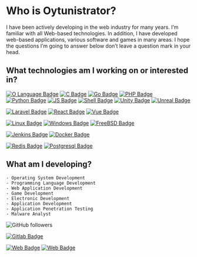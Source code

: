 # Who is Oytunistrator? 

I have been actively developing in the web industry for many years. I’m familiar with all Web-based technologies.
In addition, I have developed web-based applications, various software and games in many areas. I hope the questions I’m going to answer below don’t leave a question mark in your head.

## What technologies am I working on or interested in? 

[![O Language Badge](https://img.shields.io/badge/OLANG-purple?style=for-the-badge)](#)
[![C Badge](https://img.shields.io/badge/C/c++-blue?style=for-the-badge&logo=c&logoColor=white)](#) 
[![Go Badge](https://img.shields.io/badge/Go-9cf?style=for-the-badge&logo=go&logoColor=white)](#)
[![PHP Badge](https://img.shields.io/badge/PHP-777BB4?style=for-the-badge&logo=php&logoColor=white)](#) 
[![Python Badge](https://img.shields.io/badge/Python-3776AB?style=for-the-badge&logo=python&logoColor=white)](#)
[![JS Badge](https://img.shields.io/badge/JS-yellow?style=for-the-badge&logo=javascript&logoColor=white)](#) 
[![Shell Badge](https://img.shields.io/badge/Shell-green?style=for-the-badge&logo=gnu-bash&logoColor=black)](#)
[![Unity Badge](https://img.shields.io/badge/Unity-white?style=for-the-badge&logo=unity&logoColor=black)](#)
[![Unreal Badge](https://img.shields.io/badge/Unreal-black?style=for-the-badge&logo=unrealengine&logoColor=white)](#)

[![Laravel Badge](https://img.shields.io/badge/Laravel-FF2D20?style=for-the-badge&logo=laravel&logoColor=white)](#)
[![React Badge](https://img.shields.io/badge/React-61DAFB?style=for-the-badge&logo=react&logoColor=white)](#)
[![Vue Badge](https://img.shields.io/badge/Vue-9cf?style=for-the-badge&logo=v&logoColor=white)](#)


[![Linux Badge](https://img.shields.io/badge/Linux-FCC624?style=for-the-badge&logo=linux&logoColor=black)](#)
[![Windows Badge](https://img.shields.io/badge/Windows-blue?style=for-the-badge&logo=windows&logoColor=white)](#)
[![FreeBSD Badge](https://img.shields.io/badge/Unix-AB2B28?style=for-the-badge&logo=freebsd&logoColor=white)](#)


[![Jenkins Badge](https://img.shields.io/badge/Jenkins-D24939?style=for-the-badge&logo=jenkins&logoColor=white)](#)
[![Docker Badge](https://img.shields.io/badge/Docker-2496ED?style=for-the-badge&logo=docker&logoColor=white)](#)

[![Redis Badge](https://img.shields.io/badge/Redis-DC382D?style=for-the-badge&logo=redis&logoColor=white)](#)
[![Postgresql Badge](https://img.shields.io/badge/Postgresql-337691?style=for-the-badge&logo=postgresql&logoColor=white)](#)


## What am I developing?

```
- Operating System Development
- Programming Language Development
- Web Application Development
- Game Development
- Electronic Development
- Application Development
- Application Penetration Testing
- Malware Analyst
```

![GitHub followers](https://img.shields.io/github/followers/oytunistrator?color=black&label=Oytunistrator&logo=github&logoColor=black&style=social)

[![Gitlab Badge](https://img.shields.io/badge/Gitlab-oytunistrator-red?style=for-the-badge&logo=gitlab&logoColor=white)](http://gitlab.com/oytunistrator)

[![Web Badge](https://img.shields.io/badge/Web-oytun.org-black?style=for-the-badge&logo=firefox&logoColor=white)](http://oytun.org)
[![Web Badge](https://img.shields.io/badge/Email-info%40oytun.org-blue?style=for-the-badge&logo=thunderbird&logoColor=white)](mailto:info@oytun.org)